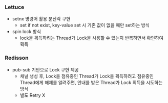 ### Lettuce
- setnx 명령어 활용 분산락 구현 
  - set if not exist, key-value set 시 기존 값이 없을 때만 set하는 방식
- spin lock 방식
  - lock을 획득하려는 Thread가 Lock을 사용할 수 있는지 반복하면서 확인하여 획득

### Redisson
- pub-sub 기반으로 Lock 구현 제공
  - 채널 생성 후, Lock을 점유중인 Thread가 Lock을 획득하려고 점유중인 Thread에게 해제를 알려주면, 안내를 받은 Thread가 Lock 획득을 시도하는 방식
  - 별도 Retry X